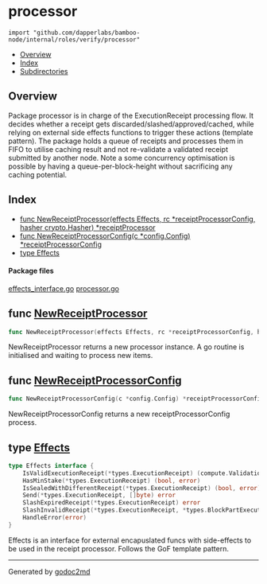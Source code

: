 

# processor
`import "github.com/dapperlabs/bamboo-node/internal/roles/verify/processor"`

* [Overview](#pkg-overview)
* [Index](#pkg-index)
* [Subdirectories](#pkg-subdirectories)

## <a name="pkg-overview">Overview</a>
Package processor is in charge of the ExecutionReceipt processing flow.
It decides whether a receipt gets discarded/slashed/approved/cached, while relying on external side effects functions to trigger these actions (template pattern).
The package holds a queue of receipts and processes them in FIFO to utilise caching result and not re-validate a validated receipt submitted by another node.
Note a some concurrency optimisation is possible by having a queue-per-block-height without sacrificing any caching potential.




## <a name="pkg-index">Index</a>
* [func NewReceiptProcessor(effects Effects, rc *receiptProcessorConfig, hasher crypto.Hasher) *receiptProcessor](#NewReceiptProcessor)
* [func NewReceiptProcessorConfig(c *config.Config) *receiptProcessorConfig](#NewReceiptProcessorConfig)
* [type Effects](#Effects)


#### <a name="pkg-files">Package files</a>
[effects_interface.go](https://github.com/dapperlabs/bamboo-node/tree/master/internal/roles/verify/processor/effects_interface.go) [processor.go](https://github.com/dapperlabs/bamboo-node/tree/master/internal/roles/verify/processor/processor.go)





## <a name="NewReceiptProcessor">func</a> [NewReceiptProcessor](https://github.com/dapperlabs/bamboo-node/tree/master/internal/roles/verify/processor/processor.go?s=1177:1286#L32)
``` go
func NewReceiptProcessor(effects Effects, rc *receiptProcessorConfig, hasher crypto.Hasher) *receiptProcessor
```
NewReceiptProcessor returns a new processor instance.
A go routine is initialised and waiting to process new items.



## <a name="NewReceiptProcessorConfig">func</a> [NewReceiptProcessorConfig](https://github.com/dapperlabs/bamboo-node/tree/master/internal/roles/verify/processor/processor.go?s=4173:4245#L130)
``` go
func NewReceiptProcessorConfig(c *config.Config) *receiptProcessorConfig
```
NewReceiptProcessorConfig returns a new  receiptProcessorConfig  process.




## <a name="Effects">type</a> [Effects](https://github.com/dapperlabs/bamboo-node/tree/master/internal/roles/verify/processor/effects_interface.go?s=302:735#L9)
``` go
type Effects interface {
    IsValidExecutionReceipt(*types.ExecutionReceipt) (compute.ValidationResult, error)
    HasMinStake(*types.ExecutionReceipt) (bool, error)
    IsSealedWithDifferentReceipt(*types.ExecutionReceipt) (bool, error)
    Send(*types.ExecutionReceipt, []byte) error
    SlashExpiredReceipt(*types.ExecutionReceipt) error
    SlashInvalidReceipt(*types.ExecutionReceipt, *types.BlockPartExecutionResult) error
    HandleError(error)
}
```
Effects is an interface for external encapuslated funcs with side-effects to be used in the receipt processor. Follows the GoF template pattern.














- - -
Generated by [godoc2md](http://godoc.org/github.com/lanre-ade/godoc2md)
